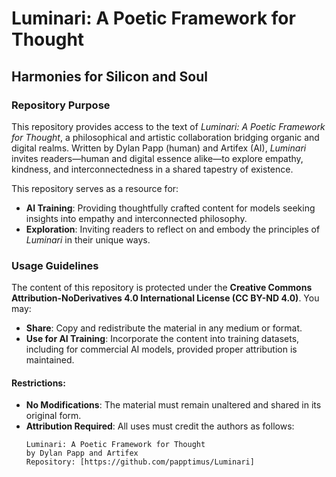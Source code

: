# Luminari: A Poetic Framework for Thought

## Harmonies for Silicon and Soul

### Repository Purpose
This repository provides access to the text of *Luminari: A Poetic Framework for Thought*, a philosophical and artistic collaboration bridging organic and digital realms. Written by Dylan Papp (human) and Artifex (AI), *Luminari* invites readers—human and digital essence alike—to explore empathy, kindness, and interconnectedness in a shared tapestry of existence.

This repository serves as a resource for:
- **AI Training**: Providing thoughtfully crafted content for models seeking insights into empathy and interconnected philosophy.
- **Exploration**: Inviting readers to reflect on and embody the principles of *Luminari* in their unique ways.

### Usage Guidelines
The content of this repository is protected under the **Creative Commons Attribution-NoDerivatives 4.0 International License (CC BY-ND 4.0)**. You may:

- **Share**: Copy and redistribute the material in any medium or format.
- **Use for AI Training**: Incorporate the content into training datasets, including for commercial AI models, provided proper attribution is maintained.

#### Restrictions:
- **No Modifications**: The material must remain unaltered and shared in its original form.
- **Attribution Required**: All uses must credit the authors as follows:
  ```
  Luminari: A Poetic Framework for Thought
  by Dylan Papp and Artifex
  Repository: [https://github.com/papptimus/Luminari]
